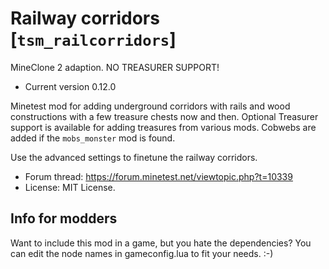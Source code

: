 # Railway corridors [`tsm_railcorridors`]
MineClone 2 adaption. NO TREASURER SUPPORT!

* Current version 0.12.0

Minetest mod for adding underground corridors with rails and wood constructions with
a few treasure chests now and then. Optional Treasurer support is available for adding
treasures from various mods.
Cobwebs are added if the `mobs_monster` mod is found.

Use the advanced settings to finetune the railway corridors.

* Forum thread: https://forum.minetest.net/viewtopic.php?t=10339
* License: MIT License.

## Info for modders
Want to include this mod in a game, but you hate the dependencies?
You can edit the node names in gameconfig.lua to fit your needs. :-)

